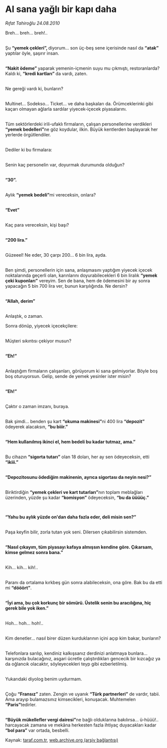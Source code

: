 # Al sana yağlı bir kapı daha

*Rıfat Tahiroğlu 24.08.2010*

<div class="yazi"><p>Breh... breh... breh!..</p>
<p>            <br/>Şu <b>“yemek çekleri”, </b>diyorum... son üç-beş sene içerisinde nasıl da <b>“atak”</b> yaptılar öyle, şaşırır insan.</p>
<p>           <br/> <b>“Nakit ödeme” </b>yaparak yemenin-içmenin suyu mu çıkmıştı, restoranlarda? Kaldı ki, <b>“kredi kartları” </b>da vardı, zaten.</p>
<p>            <br/>Ne gereği vardı ki, bunların?</p>
<p>            <br/>Multinet... Sodekso... Ticket... ve daha başkaları da. Örümceklerinki gibi kaçarı olmayan ağlarla sardılar yiyecek-içecek piyasalarını.</p>
<p>            <br/>Tüm sektörlerdeki irili-ufaklı firmaların, çalışan personellerine verdikleri <b>“yemek bedelleri”</b>ne göz koydular, ilkin. Büyük kentlerden başlayarak her yerlerde örgütlendiler.</p>
<p>            <br/>Dediler ki bu firmalara: </p>
<p>            <br/>Senin kaç personelin var, doyurmak durumunda olduğun?</p>
<p>            <br/><b>“30”. </b></p>
<p>            <br/>Aylık <b>“yemek bedeli”</b>mi vereceksin, onlara?</p>
<p><b>            <br/>“Evet”</b></p>
<p>            <br/>Kaç para vereceksin, kişi başı?</p>
<p>            <br/><b>“200 lira.”</b></p>
<p>            <br/>Güzeeel! Ne eder, 30 çarpı 200... 6 bin lira, ayda.</p>
<p>           <br/> Ben şimdi, personellerin için sana, anlaşmasını yaptığım yiyecek içecek noktalarında geçerli olan, karınlarını doyurabilecekleri 6 bin liralık <b>“yemek çeki kuponları”</b> vereyim. Sen de bana, hem de ödemesini bir ay sonra yapacağın 5 bin 700 lira ver, bunun karşılığında. Ne dersin?</p>
<p><b>            <br/>“Allah, derim”</b></p>
<p>            <br/>Anlaştık, o zaman.</p>
<p>Sonra dönüp, yiyecek içecekçilere:</p>
<p>           <br/> Müşteri sıkıntısı çekiyor musun?</p>
<p>            <br/><b>“Eh!”</b></p>
<p>            <br/>Anlaştığım firmaların çalışanları, görüyorum ki sana gelmiyorlar. Böyle boş boş oturuyorsun. Gelip, sende de yemek yesinler ister misin?</p>
<p><b>            <br/>“Eh!” </b></p>
<p>            <br/>Çaktır o zaman imzanı, buraya.</p>
<p>            <br/>Bak şimdi... benden şu kart <b>“okuma makinesi”</b>ni 400 lira <b>“depozit”</b> ödeyerek alacaksın, <b>“bu biiir.”</b></p>
<p><b>            <br/>“Hem kullanılmış ikinci el, hem bedeli bu kadar tutmaz, ama.” </b></p>
<p>            <br/>Bu cihazın <b>“sigorta tutarı”</b> olan 18 doları, her ay sen ödeyeceksin, etti <b>“ikiii.”</b></p>
<p><b>            <br/>“Depozitosunu ödediğim makinenin, ayrıca sigortası da neyin nesi?”</b></p>
<p>            <br/>Biriktirdiğin <b>“yemek çekleri ve kart tutarları”</b>nın toplam meblağları üzerinden, yüzde şu kadar <b>“komisyon”</b> ödeyeceksin, <b>“bu da üüüüç.”</b></p>
<p><b>            </b></p>
<p><b>“Yahu bu aylık yüzde on'dan daha fazla eder, deli misin sen?”</b></p>
<p>            <br/>Paşa keyfin bilir, zorla tutan yok seni. Dilersen çıkabilirsin sistemden.</p>
<p>            <br/><b>“Nasıl çıkayım, tüm piyasayı kafaya almışsın kendine göre. Çıkarsam, kimse gelmez sonra bana.”</b> </p>
<p>            <br/>Kih... kih... kih!..</p>
<p>            <br/>Paranı da ortalama kırkbeş gün sonra alabileceksin, ona göre. Bak bu da etti mi <b>“dööört”</b>. </p>
<p>            <br/><b>“İyi ama, bu çok korkunç bir sömürü. Üstelik senin bu aracılığına, hiç gerek bile yok iken.”</b></p>
<p>            <br/>Hoh... hoh... hoh!..</p>
<p>            <br/>Kim denetler... nasıl birer düzen kurduklarının içini açıp kim bakar, bunların?</p>
<p>            <br/>Telefonlara sarılıp, kendiniz kalkışsanız derdinizi anlatmaya bunlara... karşınızda bulacağınız, asgari ücretle çalıştırdıkları gencecik bir kızcağız ya da oğlancık olacaktır, söyleyecekleri teyp gibi ezberletilmiş. </p>
<p>            <br/>Yukarıdaki diyolog benim uydurmam.</p>
<p>            <br/>Çoğu <b>“Fransız”</b> zaten. Zengin ve uyanık <b>“Türk partnerleri”</b> de vardır, tabii. Ama arayıp bulamazsınız kimsecikleri, konuşacak. Muhtemelen <b>“Paris”</b>tedirler.</p>
<p>            <br/><b>“Büyük mükellefler vergi dairesi”</b>ne bağlı olduklarına bakılırsa... ü-hüüü!.. harcayacak zamana ve mekâna herkesten fazla ihtiyaç duyacakları kadar <b>“bol para”</b> var ortada, besbelli.</p>
</div>

Kaynak: [taraf.com.tr](http://www.taraf.com.tr:80/rifat-tahiroglu/makale-al-sana-yagli-bir-kapi-daha.htm), [web.archive.org (arşiv bağlantısı)](http://web.archive.org/web/20100825163505/http://www.taraf.com.tr:80/rifat-tahiroglu/makale-al-sana-yagli-bir-kapi-daha.htm)
